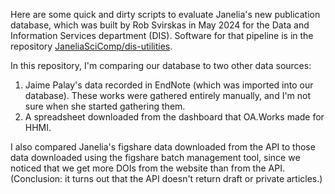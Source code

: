 Here are some quick and dirty scripts to evaluate Janelia's new publication database, which was built by Rob Svirskas in May 2024 for the Data and Information Services department (DIS). Software for that pipeline is in the repository [JaneliaSciComp/dis-utilities](https://github.com/JaneliaSciComp/dis-utilities). 

In this repository, I'm comparing our database to two other data sources: 
1) Jaime Palay's data recorded in EndNote (which was imported into our database). These works were gathered entirely manually, and I'm not sure when she started gathering them. 
2) A spreadsheet downloaded from the dashboard that OA.Works made for HHMI. 

I also compared Janelia's figshare data downloaded from the API to those data downloaded using the figshare batch management tool, since we noticed that we get more DOIs from the website than from the API. (Conclusion: it turns out that the API doesn't return draft or private articles.) 
